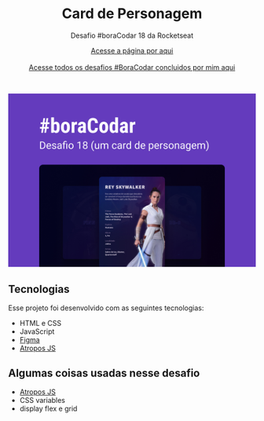 <h1 align="center">Card de Personagem</h1>

<p align="center">Desafio #boraCodar 18 da Rocketseat</p>

<p align="center">
    <a href="https://lucasregisdemoraes.github.io/boracodar/challenges/card-de-personagem">Acesse a página por aqui</a>
    <br>
    <br>
    <a href="https://lucasregisdemoraes.github.io/boracodar">Acesse todos os desafios #BoraCodar concluidos por mim aqui</a>
</p>

<br>

<p align="center">
    <img src="../../previews/card-de-personagem.jpg">
</p>

## Tecnologias

Esse projeto foi desenvolvido com as seguintes tecnologias:

- HTML e CSS
- JavaScript
- [Figma](https://www.figma.com)
- [Atropos JS](https://atroposjs.com/)

## Algumas coisas usadas nesse desafio

- [Atropos JS](https://atroposjs.com/)
- CSS variables
- display flex e grid